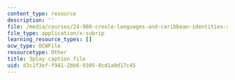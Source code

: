 ```yaml
---
content_type: resource
description: ''
file: /media/courses/24-908-creole-languages-and-caribbean-identities-spring-2017/d3c1f3eff9412bb693058cd1a0d17c45_8fAGSwTwzxI.srt
file_type: application/x-subrip
learning_resource_types: []
ocw_type: OCWFile
resourcetype: Other
title: 3play caption file
uid: d3c1f3ef-f941-2bb6-9305-8cd1a0d17c45
---
```

